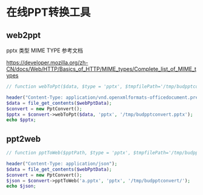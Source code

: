 # 在线PPT转换工具

## web2ppt

pptx 类型 MIME TYPE 参考文档

https://developer.mozilla.org/zh-CN/docs/Web/HTTP/Basics_of_HTTP/MIME_types/Complete_list_of_MIME_types

```php
// function webToPpt($data, $type = 'pptx', $tmpfilePath='/tmp/budpptconvert.pptx')

header("Content-Type: application/vnd.openxmlformats-officedocument.presentationml.presentation");
$data = file_get_contents($webPptData);
$convert = new PptConvert();
$pptx = $convert->webToPpt($data, 'pptx', '/tmp/budpptconvert.pptx');
echo $pptx;
```
## ppt2web
```php
// function pptToWeb($pptPath, $type = 'pptx', $tmpfilePath='/tmp/budpptconvert/')

header("Content-Type: application/json");
$data = file_get_contents($webPptData);
$convert = new PptConvert();
$json = $convert->pptToWeb('a.pptx', 'pptx', '/tmp/budpptconvert/');
echo $json;
```
